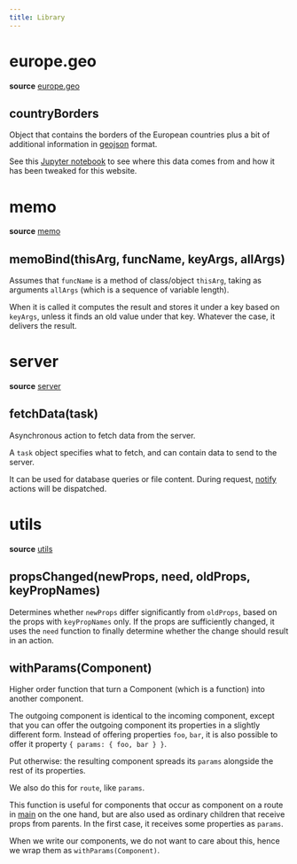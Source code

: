 ```yaml
---
title: Library
---
```


# europe.geo
**source** [europe.geo]({{site.libBase}}/europe.geo.js)

## countryBorders

Object that contains the borders of the European countries plus a bit of additional information in
[geojson](http://geojson.org)
format.

See this [Jupyter notebook](https://github.com/Dans-labs/dariah/blob/master/static/tools/country_compose/countries.ipynb)
to see where this data comes from and how it has been tweaked for this website.

# memo
**source** [memo]({{site.libBase}}/memo.js)

## memoBind(thisArg, funcName, keyArgs, allArgs)

Assumes that `funcName` is a method of class/object `thisArg`, taking as
arguments `allArgs` (which is a sequence of variable length).

When it is called it computes the result and stores it under a key based
on `keyArgs`, unless it finds an old value under that key.
Whatever the case, it delivers the result.

# server
**source** [server]({{site.libBase}}/server.js)

## fetchData(task)

Asynchronous action to fetch data from the server.

A `task` object specifies what to fetch, and can contain data
to send to the server.

It can be used for database queries or file content.
During request, [notify](Dux#notify) actions will be dispatched.

# utils
**source** [utils]({{site.libBase}}/utils.js)

## propsChanged(newProps, need, oldProps, keyPropNames)

Determines whether `newProps` differ significantly from `oldProps`, based on 
the props with `keyPropNames` only.
If the props are sufficiently changed, it uses the `need` function to
finally determine whether the change should result in an action.

## withParams(Component)

Higher order function that turn a Component (which is a function) into
another component.

The outgoing component is identical to the incoming component, except
that you can offer the outgoing component its properties in a slightly
different form. Instead of offering properties `foo`, `bar`, it is also
possible to offer it property `{ params: { foo, bar } }`.

Put otherwise: the resulting component spreads its `params` alongside
the rest of its properties.

We also do this for `route`, like `params`.

This function is useful for components that occur as component on a route in [main](Components#main) on the one hand, but are
also used as ordinary children that receive props from parents.
In the first case, it receives some properties as `params`.

When we write our components, we do not want to care about this, hence
we wrap them as `withParams(Component)`.

